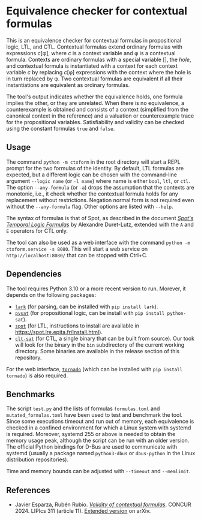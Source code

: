 # Equivalence checker for contextual formulas

This is an equivalence checker for contextual formulas in propositional logic, LTL, and CTL. Contextual formulas extend ordinary formulas with expressions *c*\[φ\], where *c* is a context variable and φ is a contextual formula. Contexts are ordinary formulas with a special variable \[\], the *hole*, and contextual formula is instantiated with a context for each context variable *c* by replacing *c*\[φ\] expressions with the context where the hole is in turn replaced by φ.  Two contextual formulas are equivalent if all their instantiations are equivalent as ordinary formulas.

The tool's output indicates whether the equivalence holds, one formula implies the other, or they are unrelated. When there is no equivalence, a counterexample is obtained and consists of a context (simplified from the canonical context in the reference) and a valuation or counterexample trace for the propositional variables. Satisfiability and validity can be checked using the constant formulas `true` and `false`.


Usage
-----

The command `python -m ctxform` in the root directory will start a REPL prompt for the two formulas of the identity. By default, LTL formulas are expected, but a different logic can be chosen with the command-line argument `--logic name` (or `-l name`) where name is either `bool`, `ltl`, or `ctl`. The option `--any-formula` (or `-a`) drops the assumption that the contexts are monotonic, i.e., it check whether the contextual formula holds for any replacement without restrictions. Negation normal form is not required even without the `--any-formula` flag. Other options are listed with `--help`.

The syntax of formulas is that of Spot, as described in the document [*Spot's Temporal Logic Formulas*](https://spot.lre.epita.fr/tl.pdf) by Alexandre Duret-Lutz, extended with the `A` and `E` operators for CTL only.

The tool can also be used as a web interface with the command `python -m ctxform.service -s 8080`. This will start a web service on `http://localhost:8080/` that can be stopped with Ctrl+C.


Dependencies
------------

The tool requires Python 3.10 or a more recent version to run. Morever, it depends on the following packages:

* [`lark`](https://github.com/lark-parser/lark) (for parsing, can be installed with `pip install lark`).
* [`pysat`](https://pysathq.github.io/) (for propositional logic, can be install with `pip install python-sat`).
* [`spot`](https://spot.lre.epita.fr/) (for LTL, instructions to install are available in https://spot.lre.epita.fr/install.html).
* [`clt-sat`](https://github.com/nicolaprezza/CTLSAT) (for CTL, a single binary that can be built from source). Our took will look for the binary in the `bin` subdirectory of the current working directory. Some binaries are available in the release section of this repository.

For the web interface, [`tornado`](https://www.tornadoweb.org/) (which can be installed with `pip install tornado`) is also required.


Benchmarks
----------

The script `test.py` and the lists of formulas `formulas.toml` and `mutated_formulas.toml` have been used to test and benchmark the tool. Since some executions timeout and run out of memory, each equivalence is checked in a confined environment for which a Linux system with systemd is required. Moreover, systemd 255 or above is needed to obtain the memory usage peak, although the script can be run with an older version. The official Python bindings for D-Bus are used to communicate with systemd (usually a package named `python3-dbus` or `dbus-python` in the Linux distribution repositories).

Time and memory bounds can be adjusted with `--timeout` and `--memlimit`.


References
----------

* Javier Esparza, Rubén Rubio. [*Validity of contextual formulas*](https://doi.org/10.4230/LIPIcs.CONCUR.2024.11). CONCUR 2024. LIPIcs 311 (article 11). [Extended version](https://doi.org/10.48550/arXiv.2407.07759) on arXiv.
